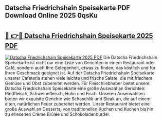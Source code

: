 ## Datscha Friedrichshain Speisekarte PDF Download Online 2025 0qsKu

# <h2><a href="http://gc7dnwb.nevu.top/?p=Datscha+Friedrichshain+Speisekarte">🔗 👉🔴 Datscha Friedrichshain Speisekarte 2025 PDF</a></h2>

[![Datscha Friedrichshain Speisekarte 2025 PDF](https://i.imgur.com/dBaPXMq.png)](http://gc7dnwb.nevu.top/?p=Datscha+Friedrichshain+Speisekarte)
Die Datscha Friedrichshain Speisekarte ist nicht nur eine Liste von Gerichten in einem Restaurant oder Café, sondern auch Ihre Gelegenheit, etwas zu finden, das köstlich und für Ihren Geschmack geeignet ist. Auf der Datscha Friedrichshain Speisekarte unserer Cafeteria stehen viele leichte und frische Salate, die mit frischem Gemüse und Obst zubereitet werden. Für Fleischliebhaber bietet unsere Datscha Friedrichshain Speisekarte eine große Auswahl an Gerichten: Rindfleisch, Schweinefleisch, Huhn und Fisch. Unseren Auserwählten bieten wir exquisite Gerichte wie Schaschlik und Steak an, die auf einem alten, natürlichen Feuer zubereitet werden. Unser Restaurant bietet eine große Auswahl an Desserts, von traditionellen Kuchen und Kuchen bis hin zu erlesenen Crème Brûlée und Schokoladenburdel.
